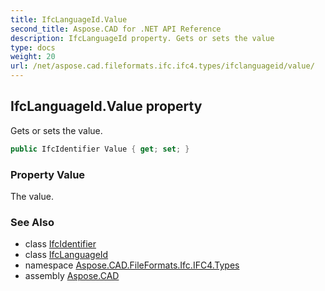```yaml
---
title: IfcLanguageId.Value
second_title: Aspose.CAD for .NET API Reference
description: IfcLanguageId property. Gets or sets the value
type: docs
weight: 20
url: /net/aspose.cad.fileformats.ifc.ifc4.types/ifclanguageid/value/
---
```

## IfcLanguageId.Value property

Gets or sets the value.

```csharp
public IfcIdentifier Value { get; set; }
```

### Property Value

The value.

### See Also

* class [IfcIdentifier](../../ifcidentifier/)
* class [IfcLanguageId](../)
* namespace [Aspose.CAD.FileFormats.Ifc.IFC4.Types](../../ifclanguageid/)
* assembly [Aspose.CAD](../../../)


